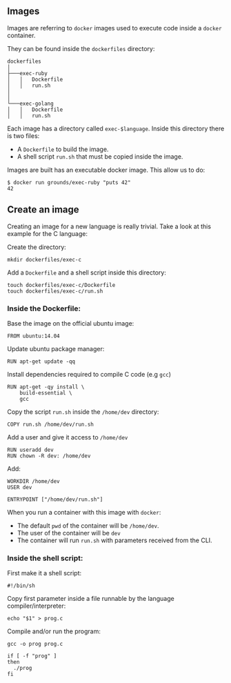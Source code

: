 ## Images

Images are referring to `docker` images used to execute code inside a `docker` container.

They can be found inside the `dockerfiles` directory:

```
dockerfiles
│
├───exec-ruby
│   │   Dockerfile
│   │   run.sh
│
│
└───exec-golang
│   │   Dockerfile
│   │   run.sh
```

Each image has a directory called `exec-$language`.
Inside this directory there is two files:

- A `Dockerfile` to build the image.
- A shell script `run.sh` that must be copied inside the image.


Images are built has an executable docker image. This allow us to do:

    $ docker run grounds/exec-ruby "puts 42"
    42
    
## Create an image

Creating an image for a new language is really trivial.
Take a look at this example for the C language:

Create the directory:

    mkdir dockerfiles/exec-c
    
Add a `Dockerfile` and a shell script inside this directory:

    touch dockerfiles/exec-c/Dockerfile
    touch dockerfiles/exec-c/run.sh

### Inside the Dockerfile:

Base the image on the official ubuntu image:

    FROM ubuntu:14.04

Update ubuntu package manager:

    RUN apt-get update -qq

Install dependencies required to compile C code (e.g `gcc`)

    RUN apt-get -qy install \
        build-essential \
        gcc

Copy the script `run.sh` inside the `/home/dev` directory:

    COPY run.sh /home/dev/run.sh

Add a user and give it access to `/home/dev`

    RUN useradd dev
    RUN chown -R dev: /home/dev

Add:

    WORKDIR /home/dev
    USER dev

    ENTRYPOINT ["/home/dev/run.sh"]

When you run a container with this image with `docker`:
- The default `pwd` of the container will be `/home/dev`.
- The user of the container will be `dev`
- The container will run `run.sh` with parameters received from the CLI.

### Inside the shell script:

First make it a shell script:

    #!/bin/sh

Copy first parameter inside a file runnable by the language compiler/interpreter:

    echo "$1" > prog.c
    
Compile and/or run the program:

    gcc -o prog prog.c
    
    if [ -f "prog" ]
    then
      ./prog
    fi

